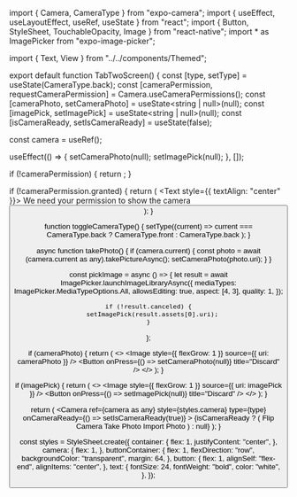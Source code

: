 import { Camera, CameraType } from "expo-camera";
import { useEffect, useLayoutEffect, useRef, useState } from "react";
import { Button, StyleSheet, TouchableOpacity, Image } from "react-native";
import \* as ImagePicker from "expo-image-picker";

import { Text, View } from "../../components/Themed";

export default function TabTwoScreen() {
const [type, setType] = useState(CameraType.back);
const [cameraPermission, requestCameraPermission] =
Camera.useCameraPermissions();
const [cameraPhoto, setCameraPhoto] = useState<string | null>(null);
const [imagePick, setImagePick] = useState<string | null>(null);
const [isCameraReady, setIsCameraReady] = useState(false);

const camera = useRef();

useEffect(() => {
setCameraPhoto(null);
setImagePick(null);
}, []);

if (!cameraPermission) {
return <View />;
}

if (!cameraPermission.granted) {
return (
<View style={styles.container}>
<Text style={{ textAlign: "center" }}>
We need your permission to show the camera
</Text>
<Button onPress={requestCameraPermission} title="grant permission" />
</View>
);
}

function toggleCameraType() {
setType((current) =>
current === CameraType.back ? CameraType.front : CameraType.back
);
}

async function takePhoto() {
if (camera.current) {
const photo = await (camera.current as any).takePictureAsync();
setCameraPhoto(photo.uri);
}
}

const pickImage = async () => {
let result = await ImagePicker.launchImageLibraryAsync({
mediaTypes: ImagePicker.MediaTypeOptions.All,
allowsEditing: true,
aspect: [4, 3],
quality: 1,
});

    if (!result.canceled) {
      setImagePick(result.assets[0].uri);
    }

};

if (cameraPhoto) {
return (
<>
<Image style={{ flexGrow: 1 }} source={{ uri: cameraPhoto }} />
<Button onPress={() => setCameraPhoto(null)} title="Discard" />
</>
);
}

if (imagePick) {
return (
<>
<Image style={{ flexGrow: 1 }} source={{ uri: imagePick }} />
<Button onPress={() => setImagePick(null)} title="Discard" />
</>
);
}

return (
<View style={styles.container}>
<Camera
ref={camera as any}
style={styles.camera}
type={type}
onCameraReady={() => setIsCameraReady(true)} >
{isCameraReady ? (
<View style={styles.buttonContainer}>
<TouchableOpacity style={styles.button} onPress={toggleCameraType}>
<Text style={styles.text}>Flip Camera</Text>
</TouchableOpacity>
<TouchableOpacity style={styles.button} onPress={takePhoto}>
<Text style={styles.text}>Take Photo</Text>
</TouchableOpacity>
<TouchableOpacity style={styles.button} onPress={pickImage}>
<Text style={styles.text}>Import Photo</Text>
</TouchableOpacity>
</View>
) : null}
</Camera>
</View>
);
}

const styles = StyleSheet.create({
container: {
flex: 1,
justifyContent: "center",
},
camera: {
flex: 1,
},
buttonContainer: {
flex: 1,
flexDirection: "row",
backgroundColor: "transparent",
margin: 64,
},
button: {
flex: 1,
alignSelf: "flex-end",
alignItems: "center",
},
text: {
fontSize: 24,
fontWeight: "bold",
color: "white",
},
});

